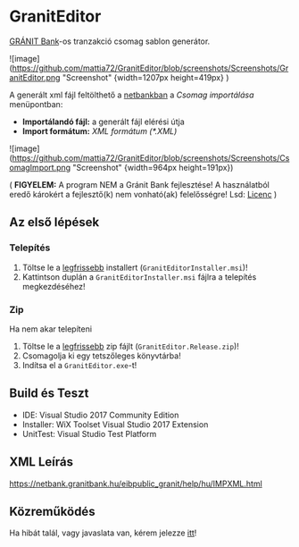 # GranitEditor
[GRÁNIT Bank](https://granitbank.hu/)-os tranzakció csomag sablon generátor.

![image](https://github.com/mattia72/GranitEditor/blob/screenshots/Screenshots/GranitEditor.png "Screenshot" {width=1207px height=419px} ) 

A generált xml fájl feltölthető a [netbankban](https://netbank.granitbank.hu) a *Csomag importálása* menüpontban:
* **Importálandó fájl:** a generált fájl elérési útja 
* **Import formátum:** _XML formátum (*.XML)_

![image](https://github.com/mattia72/GranitEditor/blob/screenshots/Screenshots/CsomagImport.png "Screenshot" {width=964px height=191px})

( **FIGYELEM:** A program NEM a Gránit Bank fejlesztése! A használatból eredő károkért a fejlesztő(k) nem vonható(ak) felelősségre! Lsd: [Licenc](LICENSE) )

## Az első lépések

### Telepítés
1. Töltse le a [legfrissebb](https://github.com/mattia72/GranitEditor/releases/latest) installert (`GranitEditorInstaller.msi`)!
1. Kattintson duplán a `GranitEditorInstaller.msi` fájlra a telepítés megkezdéséhez!

### Zip 
Ha nem akar telepíteni
1. Töltse le a [legfrissebb](https://github.com/mattia72/GranitEditor/releases/latest) zip fájlt (`GranitEditor.Release.zip`)!
1. Csomagolja ki egy tetszőleges könyvtárba!
1. Indítsa el a `GranitEditor.exe`-t!

## Build és Teszt
* IDE: Visual Studio 2017 Community Edition
* Installer: WiX Toolset Visual Studio 2017 Extension
* UnitTest: Visual Studio Test Platform 

## XML Leírás 
https://netbank.granitbank.hu/eibpublic_granit/help/hu/IMPXML.html

## Közreműködés
Ha hibát talál, vagy javaslata van, kérem jelezze [itt](https://github.com/mattia72/GranitEditor/issues/new)!
